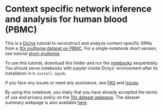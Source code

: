 # Context specific network inference and analysis for human blood (PBMC)

This is a [Dictys](https://github.com/pinellolab/dictys) tutorial to reconstruct and analyze context-specific GRNs from a [10x multiome dataset on PBMC](https://www.10xgenomics.com/resources/datasets/pbmc-from-a-healthy-donor-granulocytes-removed-through-cell-sorting-10-k-1-standard-2-0-0). For a single-notebook short version, see tutorial [short-multiome](https://github.com/pinellolab/dictys/tree/master/doc/tutorials/short-multiome).

To use this tutorial, download this folder and run the [notebooks](https://github.com/pinellolab/dictys/tree/master/doc/tutorials/full-multiome/notebooks') sequentially. You should serve notebooks with jupyter inside Dictys' environment after its installation in `0-install.ipynb`.

If you face any issues or need any assistance, see [FAQ](https://github.com/pinellolab/dictys#faq) and [Issues](https://github.com/pinellolab/dictys#issues).

By using this notebook, you imply that you have already accepted the terms of use and privacy policy on the [10x dataset webpage](https://www.10xgenomics.com/resources/datasets/pbmc-from-a-healthy-donor-granulocytes-removed-through-cell-sorting-10-k-1-standard-2-0-0). The dataset summary webpage is also available [here](https://cf.10xgenomics.com/samples/cell-arc/2.0.0/pbmc_granulocyte_sorted_10k/pbmc_granulocyte_sorted_10k_web_summary.html).
